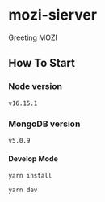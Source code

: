 # mozi-sierver

Greeting MOZI

## How To Start

### Node version

`v16.15.1`

### MongoDB version

`v5.0.9`

#### Develop Mode

```
yarn install

yarn dev
```
